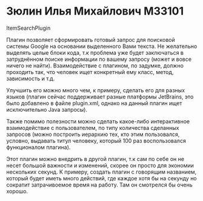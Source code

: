 # Зюлин Илья Михайлович М33101
ItemSearchPlugin

Плагин позволяет сформировать готовый запрос для поисковой системы Google на основании выделенного Вами текста. Не желательно выделять целые блоки кода, т.к проблема уже будет заключаться в затруднённом поиске информации по вашему запросу (может и вовсе ничего не найти). Взаимодействие с плагином, по задумке, должно проходить так, что человек ищет конкретный ему класс, метод, зависимость и т.д.

Улучшить его можно много чем, к примеру, сделать его для разных языков (плагин сейчас поддерживает разные платформы JetBrains, это было добавлено в файле plugin.xml, однако на данный плагин ищет исключительно Java запросы).

Также помимо полезности можно сделать какое-либо интерактивное взаимодействие с пользователем, по типу количества сделанных запросов (можно построить иерархию тех, кто этим пользовался, условно, выдавать титул человеку, который 100 раз воспользовался функционалом плагина).

Этот плагин можно внедрить в другой плагин, т.к сам по себе он не несет большой важности и изменений, скорее он просто для экономии нескольких секунд. К примеру, создать плагин с говорящим названием, который будет иметь много действий, где каждое хотя бы на секунду но сократит затрачивоемое время на работу. Там он смотрелся бы очень хорошо.
